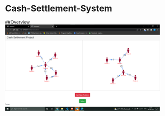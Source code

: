 # Cash-Settlement-System

##Overview
![image 1](https://github.com/Kashyap563/Cash-Settlement-System/blob/master/Screenshot%202022-08-06%20222925.png)

